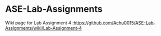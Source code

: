 # ASE-Lab-Assignments


Wiki page for Lab Assignment 4 :https://github.com/Achu0015/ASE-Lab-Assignments/wiki/Lab-Assignment-4
